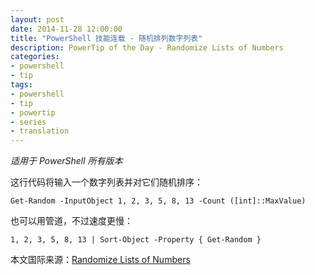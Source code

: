 ```yaml
---
layout: post
date: 2014-11-28 12:00:00
title: "PowerShell 技能连载 - 随机排列数字列表"
description: PowerTip of the Day - Randomize Lists of Numbers
categories:
- powershell
- tip
tags:
- powershell
- tip
- powertip
- series
- translation
---
```

_适用于 PowerShell 所有版本_

这行代码将输入一个数字列表并对它们随机排序：

```
Get-Random -InputObject 1, 2, 3, 5, 8, 13 -Count ([int]::MaxValue)
```

也可以用管道，不过速度更慢：

```
1, 2, 3, 5, 8, 13 | Sort-Object -Property { Get-Random }
```

<!--more-->
本文国际来源：[Randomize Lists of Numbers](http://community.idera.com/powershell/powertips/b/tips/posts/randomize-lists-of-numbers)
